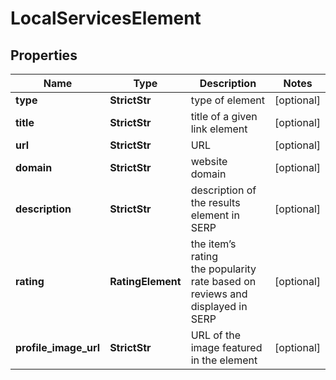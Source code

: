 # LocalServicesElement


## Properties

| Name | Type | Description | Notes |
|------------ | ------------- | ------------- | -------------|
**type** | **StrictStr** | type of element |[optional]|
**title** | **StrictStr** | title of a given link element |[optional]|
**url** | **StrictStr** | URL |[optional]|
**domain** | **StrictStr** | website domain |[optional]|
**description** | **StrictStr** | description of the results element in SERP |[optional]|
**rating** | **RatingElement** | the item’s rating <br>the popularity rate based on reviews and displayed in SERP |[optional]|
**profile_image_url** | **StrictStr** | URL of the image featured in the element |[optional]|